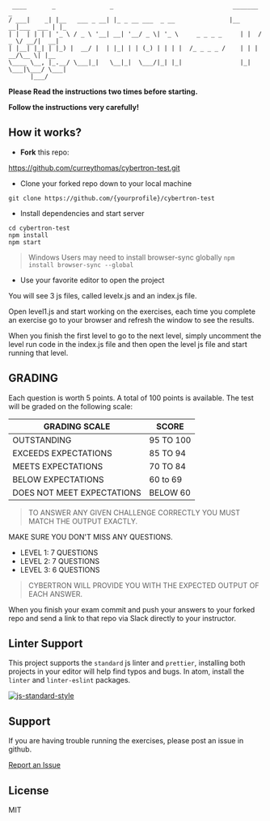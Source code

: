 <pre><code>
 ____       _               _                                 _______           _
/ ___|    _| |__   ___ _ __| |_ _ __ ___  _ __               |__   __|___  ___ | |_
| |  | | | | '_ \ / _ \ '__| __| '__/ _ \| '_ \     _ _ _ _     | |  / _ \/ __/|  __|
| |__| |_| | |_) |  __/ |  | |_| | | (_) | | | |  /_ _ _ _ /    | | |  __/\__ \| |__
\____ \__, |_.__/ \___|_|   \__|_|  \___/|_| |_|                |_|  \___|\___/ \___|
      |___/
</code></pre>

**Please Read the instructions two times before starting.**

**Follow the instructions very carefully!**

## How it works?

* <strong>Fork</strong> this repo:

https://github.com/curreythomas/cybertron-test.git

* Clone your forked repo down to your local machine

`git clone https://github.com/{yourprofile}/cybertron-test`

* Install dependencies and start server

```
cd cybertron-test
npm install
npm start
```
> Windows Users may need to install browser-sync globally
> `npm install browser-sync --global`

* Use your favorite editor to open the project

You will see 3 js files, called levelx.js and an index.js file.

Open level1.js and start working on the exercises, each time you complete an
exercise go to your browser and refresh the window to see the results.

When you finish the first level to go to the next level, simply uncomment the
level run code in the index.js file and then open the level js file and start
running that level.

## GRADING

Each question is worth 5 points. A total of 100 points is available. The test
will be graded on the following scale:

| GRADING SCALE              | SCORE     |
| -------------------------- | --------- |
| OUTSTANDING                | 95 TO 100 |
| EXCEEDS EXPECTATIONS       | 85 TO 94  |
| MEETS EXPECTATIONS         | 70 TO 84  |
| BELOW EXPECTATIONS         | 60 to 69  |
| DOES NOT MEET EXPECTATIONS | BELOW 60  |

> TO ANSWER ANY GIVEN CHALLENGE CORRECTLY YOU MUST MATCH THE OUTPUT EXACTLY.

MAKE SURE YOU DON'T MISS ANY QUESTIONS.

* LEVEL 1: 7 QUESTIONS
* LEVEL 2: 7 QUESTIONS
* LEVEL 3: 6 QUESTIONS

> CYBERTRON WILL PROVIDE YOU WITH THE EXPECTED OUTPUT OF EACH ANSWER.

When you finish your exam commit and push your answers to your forked repo and
send a link to that repo via Slack directly to your instructor.

## Linter Support

This project supports the `standard` js linter and `prettier`, installing both
projects in your editor will help find typos and bugs. In atom, install the
`linter` and `linter-eslint` packages.

[![js-standard-style](https://cdn.rawgit.com/feross/standard/master/badge.svg)](http://standardjs.com)

## Support

If you are having trouble running the exercises, please post an issue in github.

[Report an Issue](/twilson63/cybertron/issues)

## License

MIT

